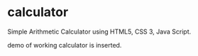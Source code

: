 # calculator
Simple Arithmetic Calculator using HTML5, CSS 3, Java Script. 

demo of working calculator is inserted. 
